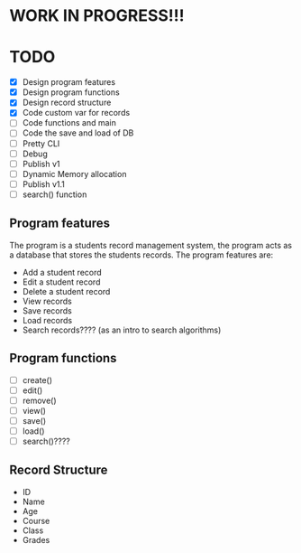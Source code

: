 # WORK IN PROGRESS!!!

# TODO

- [X] Design program features
- [X] Design program functions
- [X] Design record structure
- [X] Code custom var for records
- [ ] Code functions and main
- [ ] Code the save and load of DB
- [ ] Pretty CLI
- [ ] Debug
- [ ] Publish v1
- [ ] Dynamic Memory allocation
- [ ] Publish v1.1
- [ ] search() function

## Program features

The program is a students record management system, the program acts as a database
that stores the students records. The program features are:
- Add a student record
- Edit a student record
- Delete a student record
- View records
- Save records
- Load records
- Search records???? (as an intro to search algorithms)

## Program functions
- [ ] create()
- [ ] edit()
- [ ] remove()
- [ ] view()
- [ ] save()
- [ ] load()
- [ ] search()????

## Record Structure
- ID
- Name
- Age
- Course
- Class
- Grades